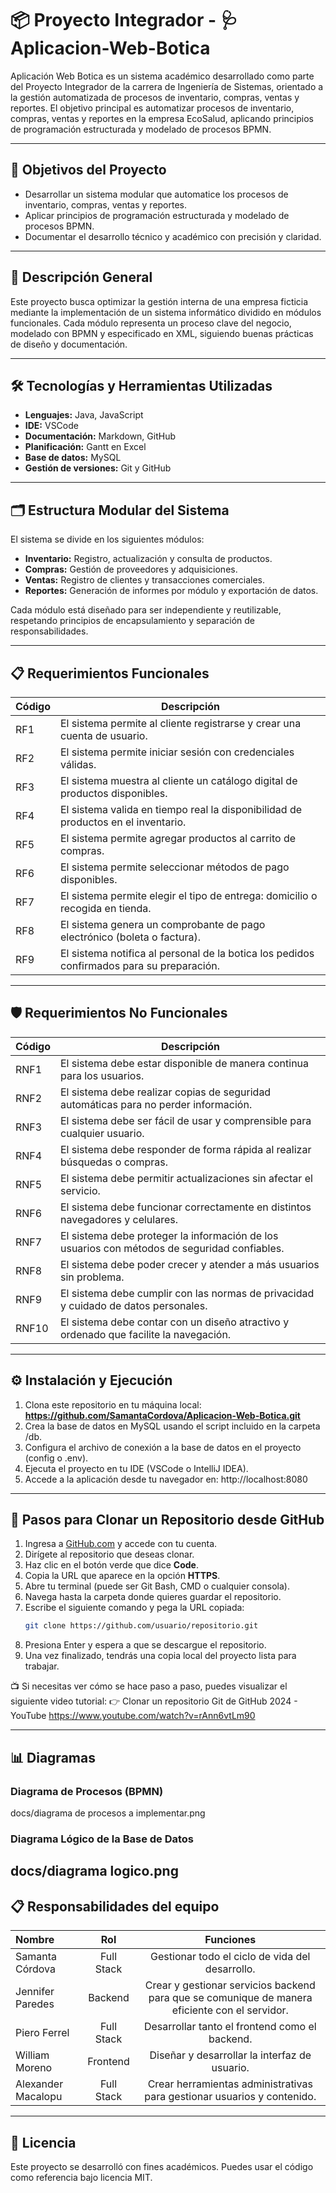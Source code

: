 # 📦 Proyecto Integrador - 🩺 Aplicacion-Web-Botica

Aplicación Web Botica es un sistema académico desarrollado como parte del Proyecto Integrador de la carrera de Ingeniería de Sistemas, orientado a la gestión automatizada de procesos de inventario, compras, ventas y reportes.
El objetivo principal es automatizar procesos de inventario, compras, ventas y reportes en la empresa EcoSalud, aplicando principios de programación estructurada y modelado de procesos BPMN.

---

## 🎯 Objetivos del Proyecto

- Desarrollar un sistema modular que automatice los procesos de inventario, compras, ventas y reportes.
- Aplicar principios de programación estructurada y modelado de procesos BPMN.
- Documentar el desarrollo técnico y académico con precisión y claridad.

---

## 🧠 Descripción General

Este proyecto busca optimizar la gestión interna de una empresa ficticia mediante la implementación de un sistema informático dividido en módulos funcionales. Cada módulo representa un proceso clave del negocio, modelado con BPMN y especificado en XML, siguiendo buenas prácticas de diseño y documentación.

---

## 🛠️ Tecnologías y Herramientas Utilizadas


- **Lenguajes:** Java, JavaScript
- **IDE:** VSCode
- **Documentación:** Markdown, GitHub
- **Planificación:** Gantt en Excel
- **Base de datos:** MySQL
- **Gestión de versiones:** Git y GitHub

---

## 🗂️ Estructura Modular del Sistema

El sistema se divide en los siguientes módulos:

- **Inventario:** Registro, actualización y consulta de productos.
- **Compras:** Gestión de proveedores y adquisiciones.
- **Ventas:** Registro de clientes y transacciones comerciales.
- **Reportes:** Generación de informes por módulo y exportación de datos.

Cada módulo está diseñado para ser independiente y reutilizable, respetando principios de encapsulamiento y separación de responsabilidades.

---

## 📋 Requerimientos Funcionales

| Código | Descripción                                                                 |
|--------|------------------------------------------------------------------------------|
| RF1    | El sistema permite al cliente registrarse y crear una cuenta de usuario.    |
| RF2    | El sistema permite iniciar sesión con credenciales válidas.                 |
| RF3    | El sistema muestra al cliente un catálogo digital de productos disponibles. |
| RF4    | El sistema valida en tiempo real la disponibilidad de productos en el inventario. |
| RF5    | El sistema permite agregar productos al carrito de compras.                 |
| RF6    | El sistema permite seleccionar métodos de pago disponibles.                 |
| RF7    | El sistema permite elegir el tipo de entrega: domicilio o recogida en tienda. |
| RF8    | El sistema genera un comprobante de pago electrónico (boleta o factura).    |
| RF9    | El sistema notifica al personal de la botica los pedidos confirmados para su preparación. |

---

## 🛡️ Requerimientos No Funcionales

| Código | Descripción                                                                 |
|--------|------------------------------------------------------------------------------|
| RNF1   | El sistema debe estar disponible de manera continua para los usuarios.      |
| RNF2   | El sistema debe realizar copias de seguridad automáticas para no perder información. |
| RNF3   | El sistema debe ser fácil de usar y comprensible para cualquier usuario.     |
| RNF4   | El sistema debe responder de forma rápida al realizar búsquedas o compras.   |
| RNF5   | El sistema debe permitir actualizaciones sin afectar el servicio.            |
| RNF6   | El sistema debe funcionar correctamente en distintos navegadores y celulares.|
| RNF7   | El sistema debe proteger la información de los usuarios con métodos de seguridad confiables. |
| RNF8   | El sistema debe poder crecer y atender a más usuarios sin problema.          |
| RNF9   | El sistema debe cumplir con las normas de privacidad y cuidado de datos personales. |
| RNF10  | El sistema debe contar con un diseño atractivo y ordenado que facilite la navegación. |

---

## ⚙️ Instalación y Ejecución
1. Clona este repositorio en tu máquina local: **https://github.com/SamantaCordova/Aplicacion-Web-Botica.git**
2. Crea la base de datos en MySQL usando el script incluido en la carpeta /db.
3. Configura el archivo de conexión a la base de datos en el proyecto (config o .env).
4. Ejecuta el proyecto en tu IDE (VSCode o IntelliJ IDEA).
5. Accede a la aplicación desde tu navegador en: http://localhost:8080

---

## 🔄 Pasos para Clonar un Repositorio desde GitHub

1. Ingresa a [GitHub.com](https://github.com) y accede con tu cuenta.
2. Dirígete al repositorio que deseas clonar.
3. Haz clic en el botón verde que dice **Code**.
4. Copia la URL que aparece en la opción **HTTPS**.
5. Abre tu terminal (puede ser Git Bash, CMD o cualquier consola).
6. Navega hasta la carpeta donde quieres guardar el repositorio.
7. Escribe el siguiente comando y pega la URL copiada:
   ```bash
   git clone https://github.com/usuario/repositorio.git
8. Presiona Enter y espera a que se descargue el repositorio.
9. Una vez finalizado, tendrás una copia local del proyecto lista para trabajar.

📺 Si necesitas ver cómo se hace paso a paso, puedes visualizar el siguiente video tutorial:
👉 Clonar un repositorio Git de GitHub 2024 - YouTube
https://www.youtube.com/watch?v=rAnn6vtLm90

---
## 📊 Diagramas

### Diagrama de Procesos (BPMN)
docs/diagrama de procesos a implementar.png

### Diagrama Lógico de la Base de Datos
docs/diagrama logico.png
---

## 📋 Responsabilidades del equipo

| Nombre |  Rol  | Funciones | 
|:-----|:--------:|:--------:|
| Samanta Córdova   | Full Stack | Gestionar todo el ciclo de vida del desarrollo.|
| Jennifer Paredes   | Backend|Crear y gestionar servicios backend para que se comunique de manera eficiente con el servidor.|
| Piero Ferrel   | Full Stack |Desarrollar tanto el frontend como el backend.|
| William Moreno   |  Frontend |Diseñar y desarrollar la interfaz de usuario.|
| Alexander Macalopu   | Full Stack |Crear herramientas administrativas para gestionar usuarios y contenido.|

---

## 📜 Licencia

Este proyecto se desarrolló con fines académicos. Puedes usar el código como referencia bajo licencia MIT.


